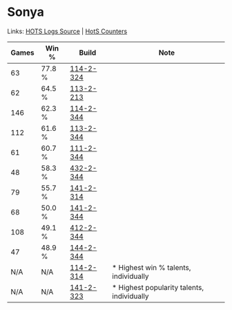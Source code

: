 # Sonya

Links: [HOTS Logs Source](https://www.hotslogs.com/Sitewide/HeroDetails?Hero=Sonya) | [HotS Counters](http://hotscounters.com/#/hero/Sonya)

Games  | Win %  | Build     | Note
-----  | -----  | -----     | ----
63     | 77.8 % | [114-2-324](http://www.heroesfire.com/hots/talent-calculator/sonya#gWIq) | 
62     | 64.5 % | [113-2-213](http://www.heroesfire.com/hots/talent-calculator/sonya#gTqr) | 
146    | 62.3 % | [114-2-344](http://www.heroesfire.com/hots/talent-calculator/sonya#gWJ8) | 
112    | 61.6 % | [113-2-344](http://www.heroesfire.com/hots/talent-calculator/sonya#gTsu) | 
61     | 60.7 % | [111-2-344](http://www.heroesfire.com/hots/talent-calculator/sonya#gO-O) | 
48     | 58.3 % | [432-2-344](http://www.heroesfire.com/hots/talent-calculator/sonya#sege) | 
79     | 55.7 % | [141-2-314](http://www.heroesfire.com/hots/talent-calculator/sonya#hYDQ) | 
68     | 50.0 % | [141-2-344](http://www.heroesfire.com/hots/talent-calculator/sonya#hYDu) | 
108    | 49.1 % | [412-2-344](http://www.heroesfire.com/hots/talent-calculator/sonya#rtre) | 
47     | 48.9 % | [144-2-344](http://www.heroesfire.com/hots/talent-calculator/sonya#hfYe) | 
N/A    | N/A    | [114-2-314](http://www.heroesfire.com/hots/talent-calculator/sonya#gWIg) | * Highest win % talents, individually
N/A    | N/A    | [141-2-323](http://www.heroesfire.com/hots/talent-calculator/sonya#hYDZ) | * Highest popularity talents, individually
